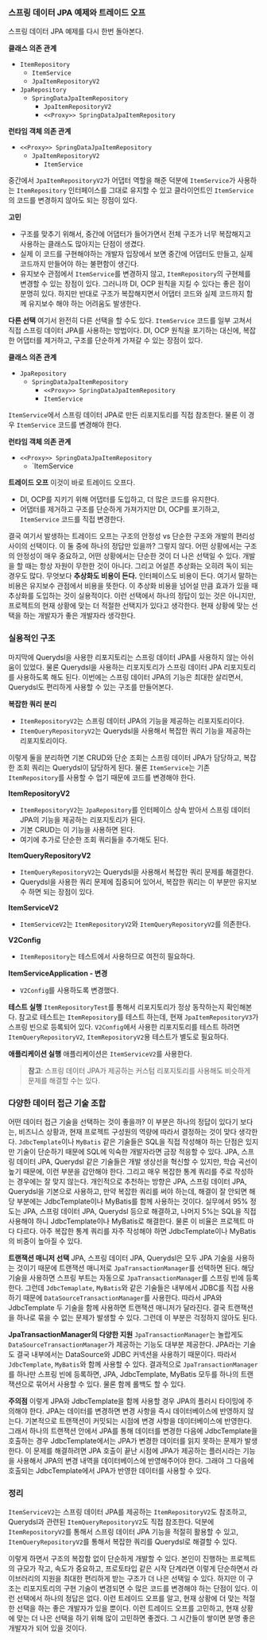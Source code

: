 ### 스프링 데이터 JPA 예제와 트레이드 오프
스프링 데이터 JPA 예제를 다시 한번 돌아본다.

**클래스 의존 관계**

- `ItemRepository `
	- `ItemService`
	- `JpaItemRepositoryV2`
- `JpaRepository`
	- `SpringDataJpaItemRepository`
		- `JpaItemRepositoryV2`
		- `<<Proxy>> SpringDataJpaItemRepository`

**런타임 객체 의존 관계**
- `<<Proxy>> SpringDataJpaItemRepository`
	- `JpaItemRepositoryV2`
		- `ItemService`

중간에서 `JpaItemRepositoryV2`가 어댑터 역할을 해준 덕분에 `ItemService`가 사용하는 `ItemRepository` 인터페이스를 그대로 유지할 수 있고 클라이언트인 `ItemService`의 코드를 변경하지 않아도 되는 장점이 있다.

**고민**
- 구조를 맞추기 위해서, 중간에 어댑터가 들어가면서 전체 구조가 너무 복잡해지고 사용하는 클래스도 많아지는 단점이 생겼다.
- 실제 이 코드를 구현해야하는 개발자 입장에서 보면 중간에 어댑터도 만들고, 실제 코드까지 만들어야 하는 불편함이 생긴다.
- 유지보수 관점에서 `ItemService`를 변경하지 않고, `ItemRepository`의 구현체를 변경할 수 있는 장점이 있다. 그러니까 DI, OCP 원칙을 지킬 수 있다는 좋은 점이 분명히 있다. 하지만 반대로 구조가 복잡해지면서 어댑터 코드와 실제 코드까지 함께 유지보수 해야 하는 어려움도 발생한다.

**다른 선택**
여기서 완전히 다른 선택을 할 수도 있다. `ItemService` 코드를 일부 고쳐서 직접 스프링 데이터 JPA를 사용하는 방법이다. DI, OCP 원칙을 포기하는 대신에, 복잡한 어댑터를 제거하고, 구조를 단순하게 가져갈 수 있는 장점이 있다.

**클래스 의존 관계**
- `JpaRepository`
	- `SpringDataJpaItemRepository`
		- `<<Proxy>> SpringDataJpaItemRepository`
		- `ItemService`

`ItemService`에서 스프링 데이터 JPA로 만든 리포지토리를 직접 참조한다. 물론 이 경우 `ItemService` 코드를 변경해야 한다.

**런타임 객체 의존 관계**
- `<<Proxy>> SpringDataJpaItemRepository`
	- `ItemService

**트레이드 오프**
이것이 바로 트레이드 오프다.
- DI, OCP를 지키기 위해 어댑터를 도입하고, 더 많은 코드를 유지한다.
- 어댑터를 제거하고 구조를 단순하게 가져가지만 DI, OCP를 포기하고, `ItemService` 코드를 직접 변경한다.

결국 여기서 발생하는 트레이드 오프는 구조의 안정성 vs 단순한 구조와 개발의 편리성 사이의 선택이다.
이 둘 중에 하나의 정답만 있을까? 그렇지 않다. 어떤 상황에서는 구조의 안정성이 매우 중요하고, 어떤 상황에서는 단순한 것이 더 나은 선택일 수 있다.
개발을 할 때는 항상 자원이 무한한 것이 아니다. 그리고 어설픈 추상화는 오히려 독이 되는 경우도 많다. 무엇보다 **추상화도 비용이 든다.** 인터페이스도 비용이 든다. 여기서 말하는 비용은 유지보수 관점에서 비용을 뜻한다. 이 추상화 비용을 넘어설 만큼 효과가 있을 때 추상화를 도입하는 것이 실용적이다.
이런 선택에서 하나의 정답이 있는 것은 아니지만, 프로젝트의 현재 상황에 맞는 더 적절한 선택지가 있다고 생각한다. 현재 상황에 맞는 선택을 하는 개발자가 좋은 개발자라 생각한다.


### 실용적인 구조
마지막에 Querydsl을 사용한 리포지토리는 스프링 데이터 JPA를 사용하지 않는 아쉬움이 있었다. 물론 Querydsl을 사용하는 리포지토리가 스프링 데이터 JPA 리포지토리를 사용하도록 해도 된다.
이번에는 스프링 데이터 JPA의 기능은 최대한 살리면서, Querydsl도 편리하게 사용할 수 있는 구조를 만들어본다.

**복잡한 쿼리 분리**
- `ItemRepositoryV2`는 스프링 데이터 JPA의 기능을 제공하는 리포지토리이다.
- `ItemQueryRepositoryV2`는 Querydsl을 사용해서 복잡한 쿼리 기능을 제공하는 리포지토리이다.

이렇게 둘을 분리하면 기본 CRUD와 단순 조회는 스프링 데이터 JPA가 담당하고, 복잡한 조회 쿼리는 Querydsl이 담당하게 된다.
물론 `ItemService`는 기존 `ItemRepository`를 사용할 수 업기 때문에 코드를 변경해야 한다.

**ItemRepositoryV2**
- `ItemRepositoryV2`는 `JpaRepository`를 인터페이스 상속 받아서 스프링 데이터 JPA의 기능을 제공하는 리포지토리가 된다.
- 기본 CRUD는 이 기능을 사용하면 된다.
- 여기에 추가로 단순한 조회 쿼리들을 추가해도 된다.

**ItemQueryRepositoryV2**
- `ItemQueryRepositoryV2`는 Querydsl을 사용해서 복잡한 쿼리 문제를 해결한다.
- Querydsl을 사용한 쿼리 문제에 집중되어 있어서, 복잡한 쿼리는 이 부분만 유지보수 하면 되는 장점이 있다.

**ItemServiceV2**
- `ItemServiceV2`는 `ItemRepositoryV2`와 `ItemQueryRepositoryV2`를 의존한다.

**V2Config**
- `ItemRepository`는 테스트에서 사용하므로 여전히 필요하다.

**ItemServiceApplication - 변경**
- `V2Config`를 사용하도록 변경했다.

**테스트 실행**
`ItemRepositoryTest`를 통해서 리포지토리가 정상 동작하는지 확인해본다. 참고로 테스트는 `ItemRepository`를 테스트 하는데, 현재 `JpaItemRepositoryV3`가 스프링 빈으로 등록되어 있다.
`V2Config`에서 사용한 리포지토리를 테스트 하려면 `ItemQueryRepositoryV2`, `ItemRepositoryV2`용 테스트가 별도로 필요하다.

**애플리케이션 실행**
애플리케이션은 `ItemServiceV2`를 사용한다.

>**참고**: 스프링 데이터 JPA가 제공하는 커스텀 리포지토리를 사용해도 비슷하게 문제를 해결할 수는 있다.



### 다양한 데이터 접근 기술 조합
어떤 데이터 접근 기술을 선택하는 것이 좋을까? 이 부분은 하나의 정답이 있다기 보다는, 비즈니스 상황과, 현재 프로젝트 구성원의 역량에 따라서 결정하는 것이 맞다 생각한다. `JdbcTemplate`이나 `MyBatis` 같은 기술들은 SQL을 직접 작성해야 하는 단점은 있지만 기술이 단순하기 때문에 SQL에 익숙한 개발자라면 금장 적응할 수 있다.
JPA, 스프링 데이터 JPA, Querydsl 같은 기술들은 개발 생상선을 혁신할 수 있지만, 학습 곡선이 높기 때문에, 이런 부분을 감안해야 한다. 그리고 매우 복잡한 통계 쿼리를 주로 작성하는 경우에는 잘 맞지 않는다.
개인적으로 추천하는 방향은 JPA, 스프링 데이터 JPA, Querydsl을 기본으로 사용하고, 만약 복잡한 쿼리를 써야 하는데, 해결이 잘 안되면 해당 부분에는 JdbcTemplate이나 MyBatis를 함께 사용하는 것이다.
실무에서 95% 정도는 JPA, 스프링 데이터 JPA, Querydsl 등으로 해결하고, 나머지 5%는 SQL을 직접 사용해야 하니 JdbcTemplate이나 MyBatis로 해결한다. 물론 이 비율은 프로젝트 마다 다르다. 아주 복잡한 통계 쿼리를 자주 작성해야 하면 JdbcTemplate이나 MyBatis의 비중이 높아질 수 있다.

**트랜잭션 매니저 선택**
JPA, 스프링 데이터 JPA, Querydsl은 모두 JPA 기술을 사용하는 것이기 때문에 트랜잭션 매니저로 `JpaTransactionManager`를 선택하면 된다. 해당 기술을 사용하면 스프링 부트는 자동으로 `JpaTransactionManager`를 스프링 빈에 등록한다.
그런데 `JdbcTemaplate`, `MyBatis`와 같은 기술들은 내부에서 JDBC를 직접 사용하기 때문에 `DataSourceTransactionManager`를 사용한다.
따라서 JPA와 JdbcTemplate 두 기술을 함께 사용하면 트랜잭션 매니저가 달라진다. 결국 트랜잭션을 하나로 묶을 수 없는 문제가 발생할 수 있다. 그런데 이 부분은 걱정하지 않아도 된다.

**JpaTransactionManager의 다양한 지원**
`JpaTransactionManager`는 놀랍게도 `DataSourceTransactionManager`가 제공하는 기능도 대부분 제공한다. JPA라는 기술도 결국 내부에서는 DataSource와 JDBC 커넥션을 사용하기 때문이다. 따라서 `JdbcTemplate`, `MyBatis`와 함께 사용할 수 있다.
결과적으로 `JpaTransactionManager`를 하나만 스프링 빈에 등록하면, JPA, JdbcTemplate, MyBatis 모두를 하나의 트랜잭션으로 묶어서 사용할 수 있다. 물론 함께 롤백도 할 수 있다.

**주의점**
이렇게 JPA와 JdbcTemplate을 함께 사용할 경우 JPA의 플러시 타이밍에 주의해야 한다. JPA는 데이터를 변경하면 변경 사항을 즉시 데이터베이스에 반영하지 않는다. 기본적으로 트랜잭션이 커밋되는 시점에 변경 사항을 데이터베이스에 반영한다. 그래서 하나의 트랜잭션 안에서 JPA를 통해 데이터를 변경한 다음에 JdbcTemplate을 호출하는 경우 JdbcTemplate에서는 JPA가 변경한 데이터를 읽지 못하는 문제가 발생한다.
이 문제를 해결하려면 JPA 호출이 끝난 시점에 JPA가 제공하는 플러시라는 기능을 사용해서 JPA의 변경 내역을 데이터베이스에 반영해주어야 한다. 그래야 그 다음에 호출되는 JdbcTemplate에서 JPA가 반영한 데이터를 사용할 수 있다.


### 정리
`ItemServiceV2`는 스프링 데이터 JPA를 제공하는 `ItemRepositoryV2`도 참조하고, Querydsl과 관련된 `ItemQueryRepositoryV2`도 직접 참조한다. 덕분에 `ItemRepositoryV2`를 통해서 스프링 데이터 JPA 기능을 적절히 활용할 수 있고, `ItemQueryRepositoryV2`를 통해서 복잡한 쿼리를 Querydsl로 해결할 수 있다.

이렇게 하면서 구조의 복잡함 없이 단순하게 개발할 수 있다. 본인이 진행하는 프로젝트의 규모가 작고, 속도가 중요하고, 프로토타입 같은 시작 단계라면 이렇게 단순하면서 라이브러리의 지원을 최대한 편리하게 받는 구조가 더 나은 선택일 수 있다.
하지만 이 구조는 리포지토리의 구현 기술이 변경되면 수 많은 코드를 변경해야 하는 단점이 있다.
이런 선택에서 하나의 정답은 없다. 이런 트레이드 오프를 알고, 현재 상황에 더 맞는 적절한 선택을 하는 좋은 개발자가 있을 뿐이다. 이런 트레이드 오프를 고민하고, 현재 상황에 맞는 더 나은 선택을 하기 위해 많이 고민하면 좋겠다. 그 시간들이 쌓이면 분명 좋은 개발자가 되어 있을 것이다.
